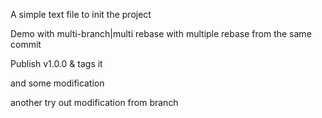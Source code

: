 A simple text file to init the project

Demo with multi-branch|multi rebase with multiple rebase from the same commit

Publish v1.0.0 & tags it

and some modification

another try out modification from branch

